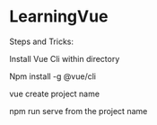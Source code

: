 # LearningVue

Steps and Tricks:


Install Vue Cli within directory

Npm install -g @vue/cli

vue create project name

npm run serve from the project name


